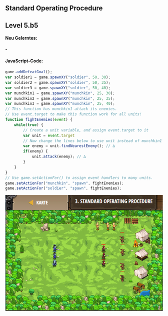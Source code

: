 ## **Standard Operating Procedure**
## Level 5.b5

#### Neu Gelerntes:
<b>-</b>

[comment]: <> (Was wurde gelernt und wie funktioniert die Technik?)

#### JavaScript-Code:
```js
game.addDefeatGoal();
var soldier1 = game.spawnXY("soldier", 50, 30);
var soldier2 = game.spawnXY("soldier", 50, 35);
var soldier3 = game.spawnXY("soldier", 50, 40);
var munchkin1 = game.spawnXY("munchkin", 25, 30);
var munchkin2 = game.spawnXY("munchkin", 25, 35);
var munchkin3 = game.spawnXY("munchkin", 25, 40);
// This function has munchkin1 attack its enemies.
// Use event.target to make this function work for all units!
function fightEnemies(event) {
    while(true) {
        // Create a unit variable, and assign event.target to it
        var unit = event.target
        // Now change the lines below to use unit instead of munchkin1
        var enemy = unit.findNearestEnemy(); // ∆
        if(enemy) {
            unit.attack(enemy); // ∆
        }
    }
}
// Use game.setActionFor() to assign event handlers to many units.
game.setActionFor("munchkin", "spawn", fightEnemies);
game.setActionFor("soldier", "spawn", fightEnemies);
```
![image](lvl5_b5.png)
